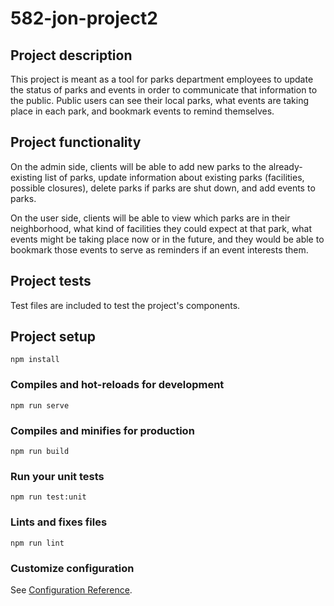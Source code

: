 # 582-jon-project2

## Project description

This project is meant as a tool for parks department employees to update the status of parks and events in order to communicate that information to the public. Public users can see their local parks, what events are taking place in each park, and bookmark events to remind themselves.

## Project functionality

On the admin side, clients will be able to add new parks to the already-existing list of parks, update information about existing parks (facilities, possible closures), delete parks if parks are shut down, and add events to parks.

On the user side, clients will be able to view which parks are in their neighborhood, what kind of facilities they could expect at that park, what events might be taking place now or in the future, and they would be able to bookmark those events to serve as reminders if an event interests them.

## Project tests

Test files are included to test the project's components.

## Project setup

```
npm install
```

### Compiles and hot-reloads for development

```
npm run serve
```

### Compiles and minifies for production

```
npm run build
```

### Run your unit tests

```
npm run test:unit
```

### Lints and fixes files

```
npm run lint
```

### Customize configuration

See [Configuration Reference](https://cli.vuejs.org/config/).
